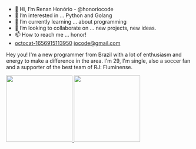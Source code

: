 - 👋 Hi, I’m Renan Honório - @honoriocode 
- 👀 I’m interested in ... Python and Golang
- 🌱 I’m currently learning ... about programming
- 💞️ I’m looking to collaborate on ... new projects, new ideas.
- 📫 How to reach me ... honor!
- [octocat-1656915113950](https://user-images.githubusercontent.com/106161895/177092390-9520b4b9-e633-4144-aaae-46355d77a17a.png)
iocode@gmail.com

Hey you! I'm a new programmer from Brazil with a lot of enthusiasm and energy to make a difference in the area. I'm 29, I'm single, also a soccer fan and a 
supporter of the best team of RJ: Fluminense.

<div>
<a href="https://github.com/seu-usuário-aqui">
<img height="180em" src="https://github-readme-stats.vercel.app/api/top-langs/?username=honoriocode&layout=compact&langs_count=7&theme=dracula"/>
<img height="180em" src="https://github-readme-stats.vercel.app/api?username=honoriocode&show_icons=true&theme=dracula&include_all_commits=true&count_private=true"/>
</div>
